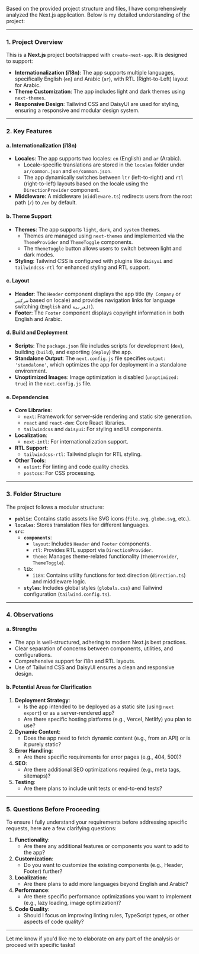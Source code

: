 Based on the provided project structure and files, I have comprehensively analyzed the Next.js application. Below is my detailed understanding of the project:

---

### **1. Project Overview**
This is a **Next.js** project bootstrapped with `create-next-app`. It is designed to support:
- **Internationalization (i18n)**: The app supports multiple languages, specifically English (`en`) and Arabic (`ar`), with RTL (Right-to-Left) layout for Arabic.
- **Theme Customization**: The app includes light and dark themes using `next-themes`.
- **Responsive Design**: Tailwind CSS and DaisyUI are used for styling, ensuring a responsive and modular design system.

---

### **2. Key Features**
#### **a. Internationalization (i18n)**
- **Locales**: The app supports two locales: `en` (English) and `ar` (Arabic).
  - Locale-specific translations are stored in the `locales` folder under `ar/common.json` and `en/common.json`.
  - The app dynamically switches between `ltr` (left-to-right) and `rtl` (right-to-left) layouts based on the locale using the `DirectionProvider` component.
- **Middleware**: A middleware (`middleware.ts`) redirects users from the root path (`/`) to `/en` by default.

#### **b. Theme Support**
- **Themes**: The app supports `light`, `dark`, and `system` themes.
  - Themes are managed using `next-themes` and implemented via the `ThemeProvider` and `ThemeToggle` components.
  - The `ThemeToggle` button allows users to switch between light and dark modes.
- **Styling**: Tailwind CSS is configured with plugins like `daisyui` and `tailwindcss-rtl` for enhanced styling and RTL support.

#### **c. Layout**
- **Header**: The `Header` component displays the app title (`My Company` or `شركتي` based on locale) and provides navigation links for language switching (`English` and `العربية`).
- **Footer**: The `Footer` component displays copyright information in both English and Arabic.

#### **d. Build and Deployment**
- **Scripts**: The `package.json` file includes scripts for development (`dev`), building (`build`), and exporting (`deploy`) the app.
- **Standalone Output**: The `next.config.js` file specifies `output: 'standalone'`, which optimizes the app for deployment in a standalone environment.
- **Unoptimized Images**: Image optimization is disabled (`unoptimized: true`) in the `next.config.js` file.

#### **e. Dependencies**
- **Core Libraries**:
  - `next`: Framework for server-side rendering and static site generation.
  - `react` and `react-dom`: Core React libraries.
  - `tailwindcss` and `daisyui`: For styling and UI components.
- **Localization**:
  - `next-intl`: For internationalization support.
- **RTL Support**:
  - `tailwindcss-rtl`: Tailwind plugin for RTL styling.
- **Other Tools**:
  - `eslint`: For linting and code quality checks.
  - `postcss`: For CSS processing.

---

### **3. Folder Structure**
The project follows a modular structure:
- **`public`**: Contains static assets like SVG icons (`file.svg`, `globe.svg`, etc.).
- **`locales`**: Stores translation files for different languages.
- **`src`**:
  - **`components`**:
    - `layout`: Includes `Header` and `Footer` components.
    - `rtl`: Provides RTL support via `DirectionProvider`.
    - `theme`: Manages theme-related functionality (`ThemeProvider`, `ThemeToggle`).
  - **`lib`**:
    - `i18n`: Contains utility functions for text direction (`direction.ts`) and middleware logic.
  - **`styles`**: Includes global styles (`globals.css`) and Tailwind configuration (`tailwind.config.ts`).

---

### **4. Observations**
#### **a. Strengths**
- The app is well-structured, adhering to modern Next.js best practices.
- Clear separation of concerns between components, utilities, and configurations.
- Comprehensive support for i18n and RTL layouts.
- Use of Tailwind CSS and DaisyUI ensures a clean and responsive design.

#### **b. Potential Areas for Clarification**
1. **Deployment Strategy**:
   - Is the app intended to be deployed as a static site (using `next export`) or as a server-rendered app?
   - Are there specific hosting platforms (e.g., Vercel, Netlify) you plan to use?
2. **Dynamic Content**:
   - Does the app need to fetch dynamic content (e.g., from an API) or is it purely static?
3. **Error Handling**:
   - Are there specific requirements for error pages (e.g., 404, 500)?
4. **SEO**:
   - Are there additional SEO optimizations required (e.g., meta tags, sitemaps)?
5. **Testing**:
   - Are there plans to include unit tests or end-to-end tests?

---

### **5. Questions Before Proceeding**
To ensure I fully understand your requirements before addressing specific requests, here are a few clarifying questions:
1. **Functionality**:
   - Are there any additional features or components you want to add to the app?
2. **Customization**:
   - Do you want to customize the existing components (e.g., Header, Footer) further?
3. **Localization**:
   - Are there plans to add more languages beyond English and Arabic?
4. **Performance**:
   - Are there specific performance optimizations you want to implement (e.g., lazy loading, image optimization)?
5. **Code Quality**:
   - Should I focus on improving linting rules, TypeScript types, or other aspects of code quality?

---

Let me know if you'd like me to elaborate on any part of the analysis or proceed with specific tasks!